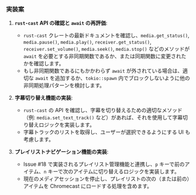 ### 実装案

1.  **`rust-cast` API の確認と `await` の再評価**:
    *   `rust-cast` クレートの最新ドキュメントを確認し、`media.get_status()`, `media.pause()`, `media.play()`, `receiver.get_status()`, `receiver.set_volume()`, `media.seek()`, `media.stop()` などのメソッドが `await` を必要とする非同期関数であるか、または同期関数に変更されたかを確認します。
    *   もし非同期関数であるにもかかわらず `await` が外されている場合は、適切な `await` を追加するか、`tokio::spawn` 内でブロックしないように他の非同期処理パターンを検討します。

2.  **字幕切り替え機能の実装**:
    *   `rust-cast` の API を確認し、字幕を切り替えるための適切なメソッド（例: `media.set_text_track()` など）があれば、それを使用して字幕切り替えロジックを実装します。
    *   字幕トラックのリストを取得し、ユーザーが選択できるようにする UI も考慮します。

3.  **プレイリストナビゲーション機能の実装**:
    *   Issue #18 で実装されるプレイリスト管理機能と連携し、`p` キーで前のアイテム、`n` キーで次のアイテムに切り替えるロジックを実装します。
    *   現在のメディアセッションを停止し、プレイリストの次の（または前の）アイテムを Chromecast にロードする処理を含めます。